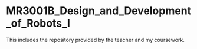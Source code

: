 # MR3001B_Design_and_Development_of_Robots_I
This includes the repository provided by the teacher and my coursework.
